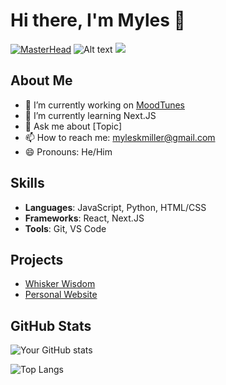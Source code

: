 # Hi there, I'm Myles 👋
[![MasterHead](!(https://github.com/user-attachments/assets/ed2cd685-b228-4714-93ba-cb8e3a81566a)
)](https://github.com/ozemoya)
![Alt text](https://spotify-recently-played-readme.vercel.app/api?user=y4hmhbrvb0ztmc3wc57hlvnrl)
![](https://komarev.com/ghpvc/?username=ozemoya&color=green)
## About Me

- 🔭 I’m currently working on [MoodTunes](https://github.com/ozemoya)
- 🌱 I’m currently learning Next.JS
- 💬 Ask me about [Topic]
- 📫 How to reach me: myleskmiller@gmail.com
- 😄 Pronouns: He/Him

## Skills

- **Languages**: JavaScript, Python, HTML/CSS
- **Frameworks**: React, Next.JS
- **Tools**: Git, VS Code

## Projects

- [Whisker Wisdom](https://whisker-wisdom-main.vercel.app/) 
- [Personal Website](ozemoya.github.io) 


## GitHub Stats

![Your GitHub stats](https://github-readme-stats.vercel.app/api?username=ozemoya&show_icons=true&theme=radical)

![Top Langs](https://github-readme-stats.vercel.app/api/top-langs/?username=ozemoya&layout=compact&theme=radical)
